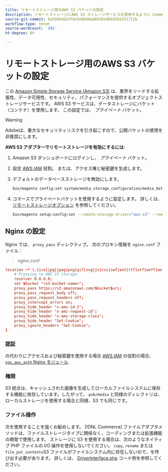 ```yaml
---
title: リモートストレージ用のAWS S3 バケットの設定
description: リモートストレージにAWS S3 ストレージサービスを使用するように Commerce プロジェクトを設定します。
source-git-commit: 6a3995dd24f8e3e8686a8893be9693581d31712b
workflow-type: tm+mt
source-wordcount: '301'
ht-degree: 0%

---
```


# リモートストレージ用のAWS S3 バケットの設定

この [Amazon Simple Storage Service (Amazon S3)][AWS S3] は、業界をリードする拡張性、データ可用性、セキュリティ、パフォーマンスを提供するオブジェクトストレージサービスです。 AWS S3 サービスは、データストレージにバケット（コンテナ）を使用します。 この設定では、 _プライベート_ バケット。

>[!WARNING]
>
>Adobeは、重大なセキュリティリスクを引き起こすので、公開バケットの使用を非推奨にします。

**AWS S3 アダプターでリモートストレージを有効にするには**:

1. Amazon S3 ダッシュボードにログインし、 _プライベート_ バケット。

1. 設定 [AWS IAM] 役割。 または、アクセス権と秘密鍵を生成します。

1. デフォルトのデータベースストレージを無効にします。

   ```bash
   bin/magento config:set system/media_storage_configuration/media_database 0
   ```

1. コマースでプライベートバケットを使用するように設定します。 詳しくは、 [リモートストレージオプション](remote-storage.md#remote-storage-options) を参照してください。

   ```bash
   bin/magento setup:config:set --remote-storage-driver="aws-s3" --remote-storage-bucket="<bucket-name>" --remote-storage-region="<region-name>" --remote-storage-prefix="<optional-prefix>" --remote-storage-key=<optional-access-key> --remote-storage-secret=<optional-secret-key> -n
   ```

## Nginx の設定

Nginx では、 `proxy_pass` ディレクティブ。 次のプロキシ情報を `nginx.conf` ファイル：

>nginx.conf

```conf
location ~* \.(ico|jpg|jpeg|png|gif|svg|js|css|swf|eot|ttf|otf|woff|woff2)$ {
    # Proxying to AWS S3 storage.
    resolver 8.8.8.8;
    set $bucket "<s3-bucket-name>";
    proxy_pass https://s3.amazonaws.com/$bucket$uri;
    proxy_pass_request_body off;
    proxy_pass_request_headers off;
    proxy_intercept_errors on;
    proxy_hide_header "x-amz-id-2";
    proxy_hide_header "x-amz-request-id";
    proxy_hide_header "x-amz-storage-class";
    proxy_hide_header "Set-Cookie";
    proxy_ignore_headers "Set-Cookie";
}
```

### 認証

の代わりにアクセスおよび秘密鍵を使用する場合 [AWS IAM] の役割の場合、 [`ngx_aws_auth` Nginx モジュール][ngx repo].

### 権限

S3 統合は、キャッシュされた画像を生成してローカルファイルシステムに保存する機能に依存しています。したがって、 `pub/media` と同様のディレクトリは、ローカルストレージを使用する場合と同様、S3 でも同じです。

### ファイル操作

次を使用することを強くお勧めします。 [!DNL Commerce] ファイルアダプタメソッドは、ファイルストレージタイプに関係なく、コーディングまたは拡張機能の開発で使用します。 ストレージに S3 を使用する場合は、次のようなネイティブ PHP ファイルの I/O 操作を使用しないでください。 `copy`, `rename` または `file_put_contents`S3 ファイルがファイルシステム内に存在しないので、を呼び出す必要があります。 詳しくは、 [DriverInterface.php] コード例を参照してください。

<!-- link definitions -->

[AWS S3]: https://aws.amazon.com/s3
[AWS IAM]: https://aws.amazon.com/iam/
[ngx repo]: https://github.com/anomalizer/ngx_aws_auth
[DriverInterface.php]: https://github.com/magento/magento2/blob/2.4-develop/lib/internal/Magento/Framework/Filesystem/DriverInterface.php#L18
